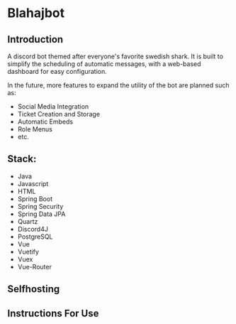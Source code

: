 # Blahajbot

## Introduction

A discord bot themed after everyone's favorite swedish shark. It is built to simplify the scheduling of automatic messages, with a web-based dashboard for easy configuration.

In the future, more features to expand the utility of the bot are planned such as:
* Social Media Integration
* Ticket Creation and Storage
* Automatic Embeds
* Role Menus
* etc.

## Stack:
* Java
* Javascript
* HTML
* Spring Boot
* Spring Security
* Spring Data JPA
* Quartz
* Discord4J
* PostgreSQL
* Vue
* Vuetify
* Vuex
* Vue-Router

## Selfhosting

## Instructions For Use
